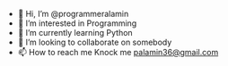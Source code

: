 - 👋 Hi, I’m @programmeralamin
- 👀 I’m interested in Programming
- 🌱 I’m currently learning Python
- 💞️ I’m looking to collaborate on somebody
- 📫 How to reach me Knock me palamin36@gmail.com

<!---
programmeralamin/programmeralamin is a ✨ special ✨ repository because its `README.md` (this file) appears on your GitHub profile.
You can click the Preview link to take a look at your changes.
--->
